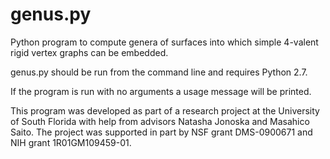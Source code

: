 # genus.py
Python program to compute genera of surfaces into which simple 4-valent rigid vertex graphs can be embedded.

genus.py should be run from the command line and requires Python 2.7.

If the program is run with no arguments a usage message will be printed.

This program was developed as part of a research project at the University of South Florida with help from advisors Natasha Jonoska and Masahico Saito. The project was supported in part by NSF grant DMS-0900671 and NIH grant 1R01GM109459-01.

